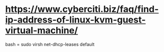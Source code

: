 # https://www.cyberciti.biz/faq/find-ip-address-of-linux-kvm-guest-virtual-machine/

bash = sudo virsh net-dhcp-leases default

